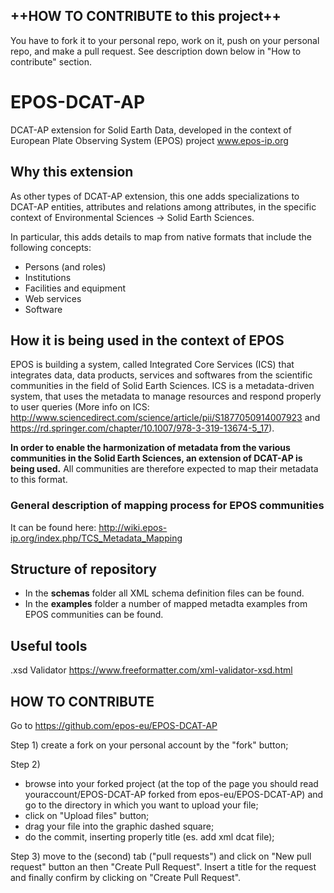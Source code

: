 ## ++HOW TO CONTRIBUTE to this project++
You have to fork it to your personal repo, work on it, push on your personal repo, and make a pull request. See description down below in "How to contribute" section.

# EPOS-DCAT-AP
DCAT-AP extension for Solid Earth Data, developed in the context of European Plate Observing System (EPOS) project www.epos-ip.org

## Why this extension
As other types of DCAT-AP extension, this one adds specializations to DCAT-AP entities, attributes and relations among attributes, in the specific context of Environmental Sciences -> Solid Earth Sciences.

In particular, this adds details to map from native formats that include the following concepts:
- Persons (and roles)
- Institutions
- Facilities and equipment
- Web services
- Software 

## How it is being used in the context of EPOS
EPOS is building a system, called Integrated Core Services (ICS) that integrates data, data products, services and softwares from the scientific communities in the field of Solid Earth Sciences.
ICS is a metadata-driven system, that uses the metadata to manage resources and respond properly to user queries (More info on ICS: http://www.sciencedirect.com/science/article/pii/S1877050914007923 and https://rd.springer.com/chapter/10.1007/978-3-319-13674-5_17).

**In order to enable the harmonization of metadata from the various communities in the Solid Earth Sciences, an extension of DCAT-AP is being used.**
All communities are therefore expected to map their metadata to this format.

### General description of mapping process for EPOS communities
It can be found here: http://wiki.epos-ip.org/index.php/TCS_Metadata_Mapping

## Structure of repository
- In the **schemas** folder all XML schema definition files can be found.
- In the **examples** folder a number of mapped metadta examples from EPOS communities can be found.

## Useful tools
.xsd Validator https://www.freeformatter.com/xml-validator-xsd.html

## HOW TO CONTRIBUTE
Go to https://github.com/epos-eu/EPOS-DCAT-AP

Step 1)
create a fork on your personal account by the "fork" button;

Step 2)
- browse into your forked project (at the top of the page you should read youraccount/EPOS-DCAT-AP forked from epos-eu/EPOS-DCAT-AP) and go to the directory in which you want to upload your file;
- click on "Upload files" button;
- drag your file into the graphic dashed square;
- do the commit, inserting properly title (es. add <MY NFO> xml dcat file);

Step 3)
move to the (second) tab ("pull requests") and click on "New pull request" button an then "Create Pull Request".
Insert a title for the request and finally confirm by clicking on "Create Pull Request".
